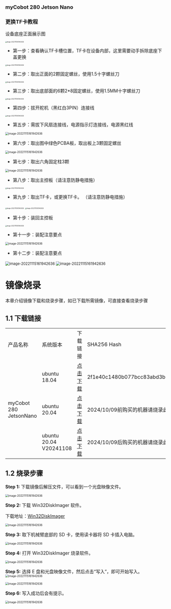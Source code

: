 ### **myCobot 280 Jetson Nano**

### **更换TF卡教程**

设备底座正面展示图

<img src="../../../resource\3-FunctionsAndApplications\5.BasicFunction\5.4-TFcard/3.5.4-1.png" alt="image-20221115161942636" style="zoom: 30%;" />


- 第一步：查看确认TF卡槽位置，TF卡在设备内部，这里需要动手拆除底座下盖更换

<img src="../../../resource\3-FunctionsAndApplications\5.BasicFunction\5.4-TFcard/3.5.4-1.1.png" alt="image-20221115161942636" style="zoom: 30%;" />


- 第二步：取出正面的2颗固定螺丝，使用1.5十字螺丝刀

<img src="../../../resource\3-FunctionsAndApplications\5.BasicFunction\5.4-TFcard/3.5.4-2.png" alt="image-20221115161942636" style="zoom: 30%;" />



- 第三步：取出底部面的6颗2*8固定螺丝，使用1.5MM十字螺丝刀

<img src="../../../resource\3-FunctionsAndApplications\5.BasicFunction\5.4-TFcard/3.5.4-3.png" alt="image-20221115161942636" style="zoom: 30%;" />

- 第四步：拔开舵机（黑红白3PIN）连接线

<img src="../../../resource\3-FunctionsAndApplications\5.BasicFunction\5.4-TFcard/3.5.4-4.png" alt="image-20221115161942636" style="zoom: 30%;" />


- 第五步：需拔下风扇连接线，电源指示灯连接线，电源黑红线

<img src="../../../resource\3-FunctionsAndApplications\5.BasicFunction\5.4-TFcard/3.5.4-5.png" alt="image-20221115161942636" style="zoom: 60%;" />

- 第六步：取出图中绿色PCBA板，取出板上3颗固定螺丝


<img src="../../../resource\3-FunctionsAndApplications\5.BasicFunction\5.4-TFcard/3.5.4-6.png" alt="image-20221115161942636" style="zoom: 60%;" />


- 第七步：取出六角固定柱3颗

<img src="../../../resource\3-FunctionsAndApplications\5.BasicFunction\5.4-TFcard/3.5.4-7.png" alt="image-20221115161942636" style="zoom: 60%;" />


- 第八步：取出主控板（请注意防静电措施）

<img src="../../../resource\3-FunctionsAndApplications\5.BasicFunction\5.4-TFcard/3.5.4-8.png" alt="image-20221115161942636" style="zoom: 30%;" />


- 第九步：取出TF卡，或更换TF卡。 （请注意防静电措施）


<img src="../../../resource\3-FunctionsAndApplications\5.BasicFunction\5.4-TFcard/3.5.4-9.1.png" alt="image-20221115161942636" style="zoom: 30%;" />

<img src="../../../resource\3-FunctionsAndApplications\5.BasicFunction\5.4-TFcard/3.5.4-9.2.png" alt="image-20221115161942636" style="zoom: 30%;" />


- 第十步：装回主控板

<img src="../../../resource\3-FunctionsAndApplications\5.BasicFunction\5.4-TFcard/3.5.4-10.png" alt="image-20221115161942636" style="zoom: 30%;" />


- 第十一步：装配注意要点

<img src="../../../resource\3-FunctionsAndApplications\5.BasicFunction\5.4-TFcard/3.5.4-11.png" alt="image-20221115161942636" style="zoom: 60%;" />

- 第十二步：装配注意要点

<img src="../../../resource\3-FunctionsAndApplications\5.BasicFunction\5.4-TFcard/3.5.4-12.1.png" alt="image-20221115161942636" style="zoom: 80%;" />

<img src="../../../resource\3-FunctionsAndApplications\5.BasicFunction\5.4-TFcard/3.5.4-12.2.png" alt="image-20221115161942636" style="zoom: 80%;" />  

# 镜像烧录

本章介绍镜像下载和烧录步骤，如已下载所需镜像，可直接查看烧录步骤

## 1.1 下载链接

<table>
    <tr>
        <td>产品名称</td>
        <td>系统版本</td>
        <td>下载链接</td>
        <td>SHA256 Hash</td>
    </tr>
    <tr>
        <td rowspan='3'>myCobot 280 JetsonNano</td>
        <td>ubuntu 18.04</td>
        <td>
            <a href="https://download-elephantrobotics.oss-cn-shenzhen.aliyuncs.com/Product_software/iMage-ISO/myCobot-280JetsonNano/myCobot_280_Jetsonnano_V221101-shrink.zip">点击下载</a>
        </td>
        <td>2f1e40c1480b077bcc83abd3b79ac175f25d21e9cc344a014636167ee2eb087c</td>
    </tr>
    <tr>
        <td>ubuntu 20.04</td>
        <td>
            <a href="https://download.elephantrobotics.com/Product_software/iMage-ISO/myCobot-280JetsonNano/myCobot_280_ubuntu_V20250326_20.04JN_aarch64.zip">点击下载</a>
        </td>
        <td>2024/10/09前购买的机器请烧录此镜像系统</td>
    </tr>
    <tr>
        <td>ubuntu 20.04 V20241108</td>
        <td>
            <a href="https://download.elephantrobotics.com/Product_software/iMage-ISO/myCobot-280JetsonNano/myCobot_280_ubuntu_V20241108_20.04JN_aarch64.tar.gz">点击下载</a>
        </td>
        <td>2024/10/09后购买的机器请烧录此镜像系统</td>
    </tr>
</table>


## 1.2 烧录步骤

**Step 1:** 下载镜像后解压文件，可以看到一个光盘映像文件。

<img src="../../../resource\3-FunctionsAndApplications\5.BasicFunction\5.4-TFcard/1.png" alt="image-20221115161942636" style="zoom: 60%;" />

**Step 2:** 下载 Win32DiskImager 软件。

下载地址：[Win32DiskImager](https://sourceforge.net/projects/win32diskimager/)

<img src="../../../resource\3-FunctionsAndApplications\5.BasicFunction\5.4-TFcard/2.png" alt="image-20221115161942636" style="zoom: 60%;" />

**Step 3:** 取下机械臂底部的 SD 卡，使用读卡器将 SD 卡插入电脑。

<img src="../../../resource\3-FunctionsAndApplications\5.BasicFunction\5.4-TFcard/3.png" alt="image-20221115161942636" style="zoom: 60%;" />

**Step 4:** 打开 Win32DiskImager 烧录软件。

<img src="../../../resource\3-FunctionsAndApplications\5.BasicFunction\5.4-TFcard/4.png" alt="image-20221115161942636" style="zoom: 60%;" />

**Step 5:** 选择 E 盘和光盘映像文件，然后点击“写入”，即可开始写入。
<img src="../../../resource\3-FunctionsAndApplications\5.BasicFunction\5.4-TFcard/5.png" alt="image-20221115161942636" style="zoom: 60%;" />

<img src="../../../resource\3-FunctionsAndApplications\5.BasicFunction\5.4-TFcard/6.png" alt="image-20221115161942636" style="zoom: 60%;" />

**Step 6:** 写入成功后会有提示。

<img src="../../../resource\3-FunctionsAndApplications\5.BasicFunction\5.4-TFcard/7.png" alt="image-20221115161942636" style="zoom: 60%;" />

